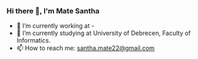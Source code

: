 ### Hi there 👋, I'm Mate Santha

- 🔭 I’m currently working at -
- 🌱 I’m currently studying at University of Debrecen, Faculty of Informatics.  
- 📫 How to reach me: santha.mate22@gmail.com

<!--
**Samate99/Samate99** is a ✨ _special_ ✨ repository because its `README.md` (this file) appears on your GitHub profile.

Here are some ideas to get you started:

- 🔭 I’m currently working on ...
- 🌱 I’m currently learning ...
- 👯 I’m looking to collaborate on ...
- 🤔 I’m looking for help with ...
- 💬 Ask me about ...
- 📫 How to reach me: ...
- 😄 Pronouns: ...
- ⚡ Fun fact: ...
-->
